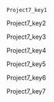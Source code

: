 ```ngMeta
Project7_key1
```

Project7_key2


Project7_key3


Project7_key4


Project7_key5


Project7_key6


Project7_key7
